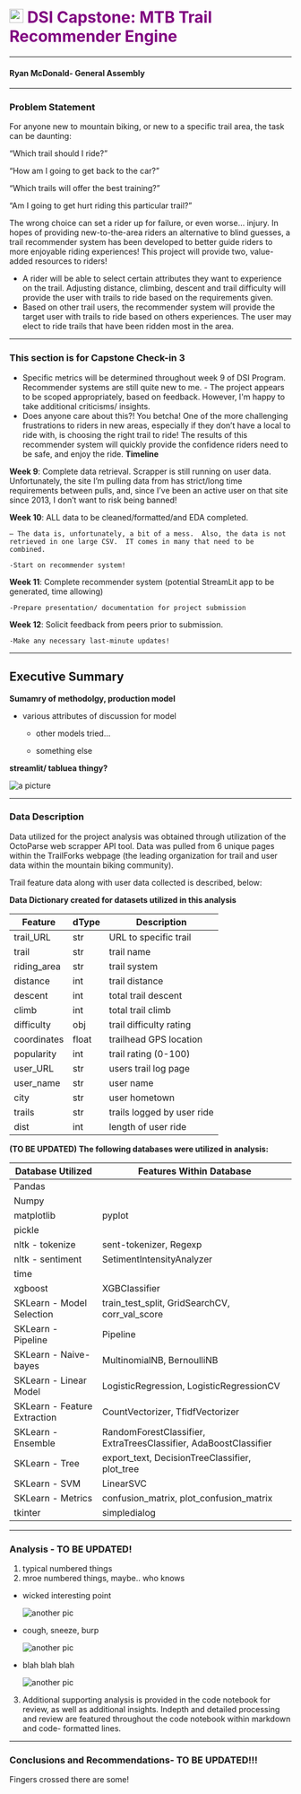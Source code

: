 # <img src="../resources/GA.png" width="25" height="25" />   <span style="color:Purple">DSI Capstone:  MTB Trail Recommender Engine</span> 
---


#### Ryan McDonald- General Assembly 

---
### Problem Statement
For anyone new to mountain biking, or new to a specific trail area, the task can be daunting:

“Which trail should I ride?”

“How am I going to get back to the car?”

“Which trails will offer the best training?”

“Am I going to get hurt riding this particular trail?”

The wrong choice can set a rider up for failure, or even worse… injury.  In hopes of providing new-to-the-area riders an alternative to blind guesses, a trail recommender system has been developed to better guide riders to more enjoyable riding experiences!
This project will provide two, value-added resources to riders!

-	A rider will be able to select certain attributes they want to experience on the trail.  Adjusting distance, climbing, descent and trail difficulty will provide the user with trails to ride based on the requirements given.
-	Based on other trail users, the recommender system will provide the target user with trails to ride based on others experiences.  The user may elect to ride trails that have been ridden most in the area.

---
 
### This section is for Capstone Check-in 3

   - Specific metrics will be determined throughout week 9 of DSI Program. Recommender systems are still quite new to me.
    - The project appears to be scoped appropriately, based on feedback. However, I'm happy to take additional criticisms/ insights.
   - Does anyone care about this?!  You betcha!  One of the more challenging frustrations to riders in new areas, especially if they don’t have a local to ride with, is choosing the right trail to ride! The results of this recommender system will quickly provide the confidence riders need to be safe, and enjoy the ride.
**Timeline**

**Week 9**: Complete data retrieval.  Scrapper is still running on user data.  Unfortunately, the site I’m pulling data from has strict/long time requirements between pulls, and, since I’ve been an active user on that site since 2013, I don’t want to risk being banned!

**Week 10**: ALL data to be cleaned/formatted/and EDA completed.

    – The data is, unfortunately, a bit of a mess.  Also, the data is not retrieved in one large CSV.  IT comes in many that need to be combined.

    -Start on recommender system!

**Week 11**:  Complete recommender system (potential StreamLit app to be generated, time allowing)

    -Prepare presentation/ documentation for project submission

**Week 12**: Solicit feedback from peers prior to submission.  

    -Make any necessary last-minute updates! 

---

## Executive Summary
**Sumamry of methodolgy, production model**
   
   -  various attributes of discussion for model 
        
        -  other models tried...
        
        - something else
        
**streamlit/ tabluea thingy?**

![a picture](./resources/gui_pic.PNG) 
           
---
### Data Description
Data utilized for the project analysis was obtained through utilization of the OctoParse web scrapper API tool.  Data was pulled from 6 unique pages within the TrailForks webpage (the leading organization for trail and user data within the mountain biking community).

Trail feature data along with user data collected is described, below:

**Data Dictionary created for datasets utilized in this analysis**

| Feature     | dType | Description                |
|-------------|-------|----------------------------|
| trail_URL   | str   | URL to specific trail      |
| trail       | str   | trail name                 |
| riding_area | str   | trail system               |
| distance    | int   | trail distance             |
| descent     | int   | total trail descent        |
| climb       | int   | total trail climb          |
| difficulty  | obj   | trail difficulty rating    |
| coordinates | float | trailhead GPS location     |
| popularity  | int   | trail rating (0-100)       |
| user_URL    | str   | users trail log page       |
| user_name   | str   | user name                  |
| city        | str   | user hometown              |
| trails      | str   | trails logged by user ride |
| dist        | int   | length of user ride        |
 
**(TO BE UPDATED) The following databases were utilized in analysis:**

| Database Utilized            | Features Within Database                                         |
|------------------------------|------------------------------------------------------------------|
| Pandas                       |                                                                  |
| Numpy                        |                                                                  |
| matplotlib                   | pyplot                                                           |
| pickle                       |                                                                  |
| nltk - tokenize              | sent-tokenizer, Regexp                                           |
| nltk - sentiment             | SetimentIntensityAnalyzer                                        |
| time                         |                                                                  |
| xgboost                      | XGBClassifier                                                    |
| SKLearn - Model Selection    | train_test_split, GridSearchCV, corr_val_score                   |
| SKLearn - Pipeline           | Pipeline                                                         |
| SKLearn - Naive-bayes        | MultinomialNB, BernoulliNB                                       |
| SKLearn - Linear Model       | LogisticRegression, LogisticRegressionCV                         |
| SKLearn - Feature Extraction | CountVectorizer, TfidfVectorizer                                 |
| SKLearn - Ensemble           | RandomForestClassifier, ExtraTreesClassifier, AdaBoostClassifier |
| SKLearn - Tree               | export_text, DecisionTreeClassifier, plot_tree                   |
| SKLearn - SVM                | LinearSVC                                                        |
| SKLearn - Metrics            | confusion_matrix, plot_confusion_matrix                          |
| tkinter                      | simpledialog                                                     |

---      
### Analysis - TO BE UPDATED!

1. typical numbered things
2. mroe numbered things, maybe.. who knows
  
  -  wicked interesting point
  
      ![another pic](./resources/sentiment_table.JPG)
  
  -  cough, sneeze, burp
  
      ![another pic](./resources/model_params.JPG)

   - blah blah blah
   
      ![another pic](./resources/follow_up_performance.PNG) 



3.  Additional supporting analysis is provided in the code notebook for review, as well as additional insights. Indepth and detailed processing and review are featured throughout the code notebook within markdown and code- formatted lines. 

---
### Conclusions and Recommendations- TO BE UPDATED!!!
   
  Fingers crossed there are some!